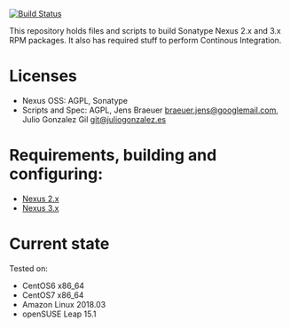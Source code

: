 [![Build Status](https://jenkins.juliogonzalez.es/job/nexus-oss-rpms-build/badge/icon)](https://jenkins.juliogonzalez.es/job/nexus-oss-rpms-build/)

This repository holds files and scripts to build Sonatype Nexus 2.x and 3.x RPM packages. It also has required stuff to perform Continous Integration.

# Licenses

- Nexus OSS: AGPL, Sonatype
- Scripts and Spec: AGPL, Jens Braeuer <braeuer.jens@googlemail.com>,
  Julio Gonzalez Gil <git@juliogonzalez.es>

# Requirements, building and configuring:

- [Nexus 2.x](NEXUS2.md)
- [Nexus 3.x](NEXUS3.md)

# Current state

Tested on:

- CentOS6 x86_64
- CentOS7 x86_64
- Amazon Linux 2018.03
- openSUSE Leap 15.1
